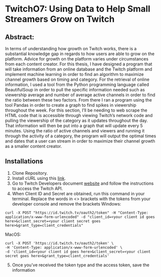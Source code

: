 # TwitchO7: Using Data to Help Small Streamers Grow on Twitch

## Abstract:
In terms of understanding how growth on Twitch works, there is a substantial knowledge gap in regards to how users are able to grow on the platform. Advice for growth on the platform varies under circumstances from each content creator. For this thesis, I have designed a program that will take information from an online database and the Twitch platform and implement machine learning in order to find an algorithm to maximize channel growth based on timing and category. For the retrieval of online information, I used a tool from the Python programming	language called BeautifulSoup in order to pull the specific information needed such as viewership average and number of average active channels in order to find the ratio between these two factors. From there I ran a program using the tool Pandas in order to create a graph to find spikes in viewership throughout the week. For this section, I’ll be needing to web scrape the HTML code that is accessible through viewing Twitch’s network code and pulling the viewership of the category as it updates throughout the day. That information will then be put into a graph that will update every 5 minutes. Using the ratio of active channels and viewers and running it through the activity of a category, the program will output the optimal times and dates that a user can stream in order to maximize their channel growth as a smaller content creator. 

## Installations
1. Clone Repository.
2. Install cURL using this [link](https://curl.se/download.html).
3. Go to Twitch Developers document [website](https://dev.twitch.tv/docs/authentication/) and follow the instructions to access the Twitch API.
4. When Client ID and Secret are obtained, run this command in your terminal. Replace the words in <> brackets with the tokens from your developer console and remove the brackets
Windows: 
```
curl -X POST "https://id.twitch.tv/oauth2/token" -H "Content-Type: application/x-www-form-urlencoded" -d "client_id=<your client id goes here>&client_secret=<your client secret goes here>&grant_type=client_credentials"
```

MacOS:
```
curl -X POST 'https://id.twitch.tv/oauth2/token' \
-H 'Content-Type: application/x-www-form-urlencoded' \
-d 'client_id=<your client id goes here>&client_secret=<your client secret goes here>&grant_type=client_credentials'
```

5. Once you've received the token type and the access token, save the information 